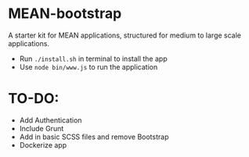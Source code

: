 MEAN-bootstrap
==============

A starter kit for MEAN applications, structured for medium to large scale applications.

- Run ```./install.sh``` in terminal to install the app
- Use ```node bin/www.js``` to run the application

TO-DO:
==============
- Add Authentication
- Include Grunt
- Add in basic SCSS files and remove Bootstrap
- Dockerize app

